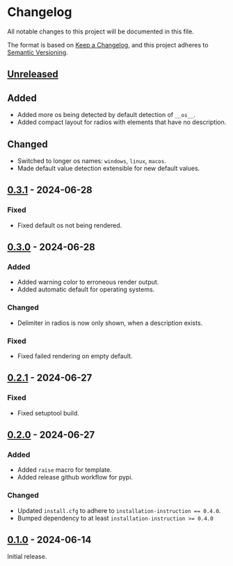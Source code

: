 # Changelog

All notable changes to this project will be documented in this file.

The format is based on [Keep a Changelog](https://keepachangelog.com/en/1.1.0/),
and this project adheres to [Semantic Versioning](https://semver.org/spec/v2.0.0.html).

## [Unreleased]

## Added

* Added more os being detected by default detection of `__os__`.
* Added compact layout for radios with elements that have no description.


## Changed

* Switched to longer os names: `windows`, `linux`, `macos`.
* Made default value detection extensible for new default values.


## [0.3.1] - 2024-06-28

### Fixed

* Fixed default os not being rendered.


## [0.3.0] - 2024-06-28

### Added

* Added warning color to erroneous render output.
* Added automatic default for operating systems.


### Changed

* Delimiter in radios is now only shown, when a description exists.


### Fixed

* Fixed failed rendering on empty default.


## [0.2.1] - 2024-06-27

### Fixed

* Fixed setuptool build.


## [0.2.0] - 2024-06-27

### Added

* Added `raise` macro for template.
* Added release github workflow for pypi.


### Changed

* Updated `install.cfg` to adhere to `installation-instruction == 0.4.0`.
* Bumped dependency to at least `installation-instruction >= 0.4.0`


## [0.1.0] - 2024-06-14

Initial release.


[unreleased]: https://github.com/instructions-d-installation/web-installation-instruction/compare/v0.3.1...HEAD
[0.3.1]: https://github.com/instructions-d-installation/web-installation-instruction/compare/v0.3.0...v0.3.1
[0.3.0]: https://github.com/instructions-d-installation/web-installation-instruction/compare/v0.2.1...v0.3.0
[0.2.1]: https://github.com/instructions-d-installation/web-installation-instruction/compare/v0.2.0...v0.2.1
[0.2.0]: https://github.com/instructions-d-installation/web-installation-instruction/compare/v0.1.0...v0.2.0
[0.1.0]: https://github.com/instructions-d-installation/web-installation-instruction/releases/tag/v0.1.0